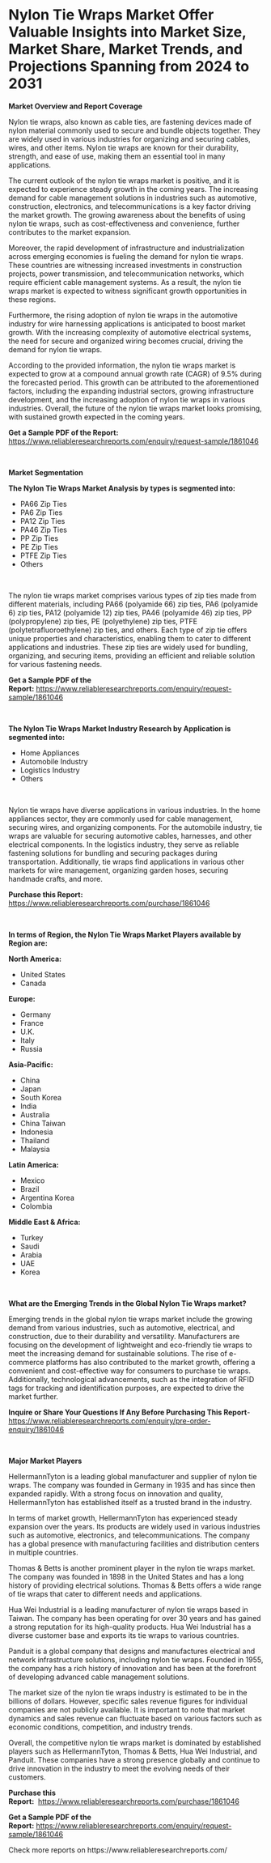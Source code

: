 <p><h1>Nylon Tie Wraps Market Offer Valuable Insights into Market Size, Market Share, Market Trends, and Projections Spanning from 2024 to 2031</h1></p><p><strong>Market Overview and Report Coverage</strong></p>
<p><p>Nylon tie wraps, also known as cable ties, are fastening devices made of nylon material commonly used to secure and bundle objects together. They are widely used in various industries for organizing and securing cables, wires, and other items. Nylon tie wraps are known for their durability, strength, and ease of use, making them an essential tool in many applications.</p><p>The current outlook of the nylon tie wraps market is positive, and it is expected to experience steady growth in the coming years. The increasing demand for cable management solutions in industries such as automotive, construction, electronics, and telecommunications is a key factor driving the market growth. The growing awareness about the benefits of using nylon tie wraps, such as cost-effectiveness and convenience, further contributes to the market expansion.</p><p>Moreover, the rapid development of infrastructure and industrialization across emerging economies is fueling the demand for nylon tie wraps. These countries are witnessing increased investments in construction projects, power transmission, and telecommunication networks, which require efficient cable management systems. As a result, the nylon tie wraps market is expected to witness significant growth opportunities in these regions.</p><p>Furthermore, the rising adoption of nylon tie wraps in the automotive industry for wire harnessing applications is anticipated to boost market growth. With the increasing complexity of automotive electrical systems, the need for secure and organized wiring becomes crucial, driving the demand for nylon tie wraps.</p><p>According to the provided information, the nylon tie wraps market is expected to grow at a compound annual growth rate (CAGR) of 9.5% during the forecasted period. This growth can be attributed to the aforementioned factors, including the expanding industrial sectors, growing infrastructure development, and the increasing adoption of nylon tie wraps in various industries. Overall, the future of the nylon tie wraps market looks promising, with sustained growth expected in the coming years.</p></p>
<p><strong>Get a Sample PDF of the Report:</strong> <a href="https://www.reliableresearchreports.com/enquiry/request-sample/1861046">https://www.reliableresearchreports.com/enquiry/request-sample/1861046</a></p>
<p>&nbsp;</p>
<p><strong>Market Segmentation</strong></p>
<p><strong>The Nylon Tie Wraps Market Analysis by types is segmented into:</strong></p>
<p><ul><li>PA66 Zip Ties</li><li>PA6 Zip Ties</li><li>PA12 Zip Ties</li><li>PA46 Zip Ties</li><li>PP Zip Ties</li><li>PE Zip Ties</li><li>PTFE Zip Ties</li><li>Others</li></ul></p>
<p>&nbsp;</p>
<p><p>The nylon tie wraps market comprises various types of zip ties made from different materials, including PA66 (polyamide 66) zip ties, PA6 (polyamide 6) zip ties, PA12 (polyamide 12) zip ties, PA46 (polyamide 46) zip ties, PP (polypropylene) zip ties, PE (polyethylene) zip ties, PTFE (polytetrafluoroethylene) zip ties, and others. Each type of zip tie offers unique properties and characteristics, enabling them to cater to different applications and industries. These zip ties are widely used for bundling, organizing, and securing items, providing an efficient and reliable solution for various fastening needs.</p></p>
<p><strong>Get a Sample PDF of the Report:</strong>&nbsp;<a href="https://www.reliableresearchreports.com/enquiry/request-sample/1861046">https://www.reliableresearchreports.com/enquiry/request-sample/1861046</a></p>
<p>&nbsp;</p>
<p><strong>The Nylon Tie Wraps Market Industry Research by Application is segmented into:</strong></p>
<p><ul><li>Home Appliances</li><li>Automobile Industry</li><li>Logistics Industry</li><li>Others</li></ul></p>
<p>&nbsp;</p>
<p><p>Nylon tie wraps have diverse applications in various industries. In the home appliances sector, they are commonly used for cable management, securing wires, and organizing components. For the automobile industry, tie wraps are valuable for securing automotive cables, harnesses, and other electrical components. In the logistics industry, they serve as reliable fastening solutions for bundling and securing packages during transportation. Additionally, tie wraps find applications in various other markets for wire management, organizing garden hoses, securing handmade crafts, and more.</p></p>
<p><strong>Purchase this Report:</strong>&nbsp; <a href="https://www.reliableresearchreports.com/purchase/1861046">https://www.reliableresearchreports.com/purchase/1861046</a></p>
<p>&nbsp;</p>
<p><strong>In terms of Region, the Nylon Tie Wraps Market Players available by Region are:</strong></p>
<p>
    <p> <strong> North America: </strong>
        <ul>
            <li>United States</li>
            <li>Canada</li>
        </ul>
        </p> 
    <p> <strong> Europe: </strong>
        <ul>
            <li>Germany</li>
            <li>France</li>
            <li>U.K.</li>
            <li>Italy</li>
            <li>Russia</li>
        </ul>
        </p> 
    <p> <strong> Asia-Pacific: </strong>
        <ul>
            <li>China</li>
            <li>Japan</li>
            <li>South Korea</li>
            <li>India</li>
            <li>Australia</li>
            <li>China Taiwan</li>
            <li>Indonesia</li>
            <li>Thailand</li>
            <li>Malaysia</li>
        </ul>
        </p> 
    <p> <strong> Latin America: </strong>
        <ul>
            <li>Mexico</li>
            <li>Brazil</li>
            <li>Argentina Korea</li>
            <li>Colombia</li>
        </ul>
        </p> 
    <p> <strong> Middle East & Africa: </strong>
        <ul>
            <li>Turkey</li>
            <li>Saudi</li>
            <li>Arabia</li>
            <li>UAE</li>
            <li>Korea</li>
        </ul>
    </p>
    </p>
<p>&nbsp;</p>
<p><strong>What are the Emerging Trends in the Global Nylon Tie Wraps market?</strong></p>
<p><p>Emerging trends in the global nylon tie wraps market include the growing demand from various industries, such as automotive, electrical, and construction, due to their durability and versatility. Manufacturers are focusing on the development of lightweight and eco-friendly tie wraps to meet the increasing demand for sustainable solutions. The rise of e-commerce platforms has also contributed to the market growth, offering a convenient and cost-effective way for consumers to purchase tie wraps. Additionally, technological advancements, such as the integration of RFID tags for tracking and identification purposes, are expected to drive the market further.</p></p>
<p><strong>Inquire or Share Your Questions If Any Before Purchasing This Report</strong>- <a href="https://www.reliableresearchreports.com/enquiry/pre-order-enquiry/1861046">https://www.reliableresearchreports.com/enquiry/pre-order-enquiry/1861046</a></p>
<p>&nbsp;</p>
<p><strong>Major Market Players</strong></p>
<p><p>HellermannTyton is a leading global manufacturer and supplier of nylon tie wraps. The company was founded in Germany in 1935 and has since then expanded rapidly. With a strong focus on innovation and quality, HellermannTyton has established itself as a trusted brand in the industry.</p><p>In terms of market growth, HellermannTyton has experienced steady expansion over the years. Its products are widely used in various industries such as automotive, electronics, and telecommunications. The company has a global presence with manufacturing facilities and distribution centers in multiple countries.</p><p>Thomas & Betts is another prominent player in the nylon tie wraps market. The company was founded in 1898 in the United States and has a long history of providing electrical solutions. Thomas & Betts offers a wide range of tie wraps that cater to different needs and applications.</p><p>Hua Wei Industrial is a leading manufacturer of nylon tie wraps based in Taiwan. The company has been operating for over 30 years and has gained a strong reputation for its high-quality products. Hua Wei Industrial has a diverse customer base and exports its tie wraps to various countries.</p><p>Panduit is a global company that designs and manufactures electrical and network infrastructure solutions, including nylon tie wraps. Founded in 1955, the company has a rich history of innovation and has been at the forefront of developing advanced cable management solutions.</p><p>The market size of the nylon tie wraps industry is estimated to be in the billions of dollars. However, specific sales revenue figures for individual companies are not publicly available. It is important to note that market dynamics and sales revenue can fluctuate based on various factors such as economic conditions, competition, and industry trends.</p><p>Overall, the competitive nylon tie wraps market is dominated by established players such as HellermannTyton, Thomas & Betts, Hua Wei Industrial, and Panduit. These companies have a strong presence globally and continue to drive innovation in the industry to meet the evolving needs of their customers.</p></p>
<p><strong>Purchase this Report:</strong>&nbsp;&nbsp;<a href="https://www.reliableresearchreports.com/purchase/1861046">https://www.reliableresearchreports.com/purchase/1861046</a></p>
<p></p>
<p><strong>Get a Sample PDF of the Report:</strong>&nbsp;<a href="https://www.reliableresearchreports.com/enquiry/request-sample/1861046">https://www.reliableresearchreports.com/enquiry/request-sample/1861046</a></p>
<p>Check more reports on https://www.reliableresearchreports.com/</p>